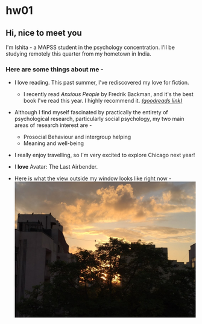 # hw01


## Hi, nice to meet you

I'm Ishita - a MAPSS student in the psychology concentration. I'll be studying remotely this quarter from my hometown in India. 

### Here are some things about me - 
* I love reading. This past summer, I've rediscovered my love for fiction.
  * I recently read *Anxious People* by Fredrik Backman, and it's the best book I've read this year. I highly recommend it. [*(goodreads link)*](https://www.goodreads.com/book/show/49127718-anxious-people)

* Although I find myself fascinated by practically the entirety of psychological research, particularly social psychology, my two main areas of research interest are - 
  * Prosocial Behaviour and intergroup helping
  * Meaning and well-being
  
* I really enjoy travelling, so I'm very excited to explore Chicago next year!

* I **love** Avatar: The Last Airbender. 

* Here is what the view outside my window looks like right now - 
![window view](IMG_5212.jpeg)



 
